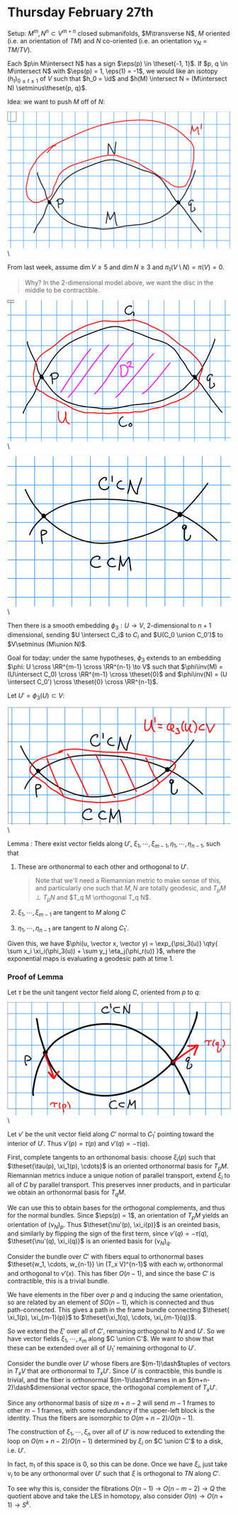 # Thursday February 27th

Setup: $M^m, N^n \subset V^{m+n}$ closed submanifolds, $M\transverse N$, $M$ oriented (i.e. an orientation of $TM)$ and $N$ co-oriented (i.e. an orientation $\nu_N = TM/TV$).

Each $p\in M\intersect N$ has a sign $\eps(p) \in \theset{-1, 1}$.
If $p, q \in M\intersect N$ with $\eps(p) = 1, \eps(1) = -1$, we would like an isotopy $(h_t)_{0 \leq t \leq 1}$ of $V$ such that $h_0 = \id$ and $h(M) \intersect N = (M\intersect N) \setminus\theset{p, q}$.

Idea: we want to push $M$ off of $N$:

![Image](figures/2020-02-27-11:16.png)\

From last week, assume $\dim V \geq 5$ and $\dim N \geq 3$ and $\pi_1(V\setminus N) = \pi(V) = 0$.

> Why? In the 2-dimensional model above, we want the disc in the middle to be contractible.

![Image](figures/2020-02-27-11:21.png)\

![Image](figures/2020-02-27-11:25.png)\

Then there is a smooth embedding $\phi_3: U \to V$, 2-dimensional to $n+1$ dimensional, sending $U \intersect C_i$ to $C_i$ and $U(C_0 \union C_0')$ to $V\setminus (M\union N)$.

Goal for today: under the same hypotheses, $\phi_3$ extends to an embedding $\phi: U \cross \RR^{m-1} \cross \RR^{n-1} \to V$ such that $\phi\inv(M) = (U\intersect C_0) \cross \RR^{m-1} \cross \theset{0}$ and $\phi\inv(N) = (U \intersect C_0') \cross \theset{0} \cross \RR^{n-1}$.

Let $U' = \phi_3(U) \subset V$:

![Image](figures/2020-02-27-11:26.png)\

Lemma
: There exist vector fields along $U'$, $\xi_1, \cdots, \xi_{m-1}, \eta_1, \cdots, \eta_{n-1}$, such that

  1. These are orthonormal to each other and orthogonal to $U'$.

      > Note that we'll need a Riemannian metric to make sense of this, and particularly one such that $M, N$ are totally geodesic, and $T_p M \perp T_p N$ and $T_q M \orthogonal T_q N$.

  2. $\xi_1, \cdots, \xi_{m-1}$ are tangent to $M$ along $C$

  3. $\eta_1, \cdots, \eta_{n-1}$ are tangent to $N$ along $C_1'$.

Given this, we have $\phi(u, \vector x, \vector y) = \exp_{\psi_3(u)} \qty{ \sum x_i \xi_i(\phi_3(u)) + \sum y_j \eta_j(\phi_r(u))  }$, where the exponential maps is evaluating a geodesic path at time 1.


### Proof of Lemma
Let $\tau$ be the unit tangent vector field along $C$, oriented from $p$ to $q$:

![Image](figures/2020-02-27-11:42.png)\

Let $\nu'$ be the unit vector field along $C'$ normal to $C_1'$ pointing toward the interior of $U'$.
Thus $\nu'(p) = \tau(p)$ and $\nu'(q) = -\tau(q)$.

First, complete tangents to an orthonomal basis: choose $\xi_i(p)$ such that $\theset{\tau(p), \xi_1(p), \cdots}$ is an oriented orthonormal basis for $T_p M$.
Riemannian metrics induce a unique notion of parallel transport, extend $\xi_i$ to all of $C$ by parallel transport.
This preserves inner products, and in particular we obtain an orthonormal basis for $T_q M$.

We can use this to obtain bases for the orthogonal complements, and thus for the normal bundles.
Since $\eps(p) = 1$, an orientation of $T_p M$ yields an orientation of $(\nu_N)_p$.
Thus $\theset{\nu'(p), \xi_i(p)}$ is an oreinted basis, and similarly by flipping the sign of the first term, since $\nu'(q) = -\tau(q)$, $\theset{\nu'(q), \xi_i(q)}$ is an oriented basis for $(\nu_N)_q$.

Consider the bundle over $C'$ with fibers equal to orthonormal bases $\theset{w_1, \cdots, w_{n-1}} \in (T_x V)^{n-1}$ with each $w_i$ orthonormal and orthogonal to $\nu'(x)$.
This has fiber $O(n-1)$, and since the base $C'$ is contractible, this is a trivial bundle.

We have elements in the fiber over $p$ and $q$ inducing the same orientation, so are related by an element of $SO(n-1)$, which is connected and thus path-connected.
This gives a path in the frame bundle connecting $\theset{ \xi_1(p), \xi_{m-1}(p)}$ to $\theset{\xi_1(q), \cdots, \xi_{m-1}(q)}$.

So we extend the $\xi'$ over all of $C'$, remaining orthogonal to $N$ and $U'$.
So we have vector fields $\xi_1, \cdots, x_m$ along $C \union C'$.
We want to show that these can be extended over all of $U_1'$ remaining orthogonal to $U'$.

Consider the bundle over $U'$ whose fibers are $(m-1)\dash$tuples of vectors in $T_x V$ that are orthonormal to $T_x U'$.
Since $U'$ is contractible, this bundle is trivial, and the fiber is orthonormal $(m-1)\dash$frames in an $(m+n-2)\dash$dimensional vector space, the orthogonal complement of $T_x U'$.

Since any orthonormal basis of size $m+n-2$ will send $m-1$ frames to other $m-1$ frames, with some redundancy if the upper-left block is the identity.
Thus the fibers are isomorphic to $O(m + n - 2)/O(n-1)$.

The construction of $\xi_1, \cdots, \xi_n$ over all of $U'$ is now reduced to extending the loop on $O(m+n-2) / O(n-1)$ determined by $\xi_i$ on $C \union C'$ to a disk, i.e. $U'$.

In fact, $\pi_1$ of this space is 0, so this can be done.
Once we have $\xi_i$, just take $\nu_i$ to be any orthonormal over $U'$ such that $\xi$ is orthogonal to $TN$ along $C'$.

To see why this is, consider the fibrations $O(n-1) \to O(n-m-2) \to Q$ the quotient above and take the LES in homotopy, also consider $O(n) \to O(n+1) \to S^k$.
